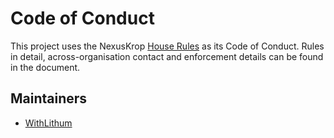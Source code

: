 # Code of Conduct

This project uses the NexusKrop [House Rules](https://github.com/NexusKrop/.github/blob/main/HOUSE_RULES.md) as its Code of Conduct. Rules in detail, across-organisation contact and enforcement details can be found in the document.

## Maintainers

- [WithLithum](https://github.com/WithLithum)
